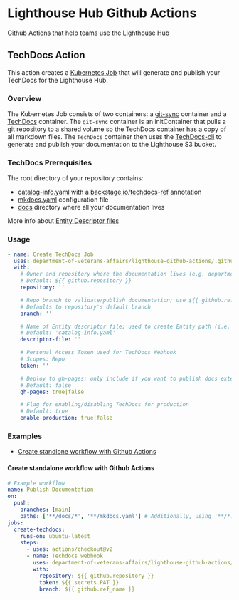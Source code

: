 # Lighthouse Hub Github Actions

Github Actions that help teams use the Lighthouse Hub

## TechDocs Action

This action creates a [Kubernetes Job](https://github.com/department-of-veterans-affairs/lighthouse-github-actions/blob/main/scripts/create-techdocs-job.sh) that will generate and publish your TechDocs for the Lighthouse Hub.

### Overview

The Kubernetes Job consists of two containers: a [git-sync](https://github.com/kubernetes/git-sync) container and a [TechDocs](https://github.com/department-of-veterans-affairs/lighthouse-developer-portal/blob/main/techdocs/Dockerfile) container. The `git-sync` container is an initContainer that pulls a git repository to a shared volume so the TechDocs container has a copy of all markdown files. The `TechDocs` container then uses the [TechDocs-cli](https://backstage.io/docs/features/techdocs/cli) to generate and publish your documentation to the Lighthouse S3 bucket.

### TechDocs Prerequisites

The root directory of your repository contains:

- [catalog-info.yaml](https://github.com/department-of-veterans-affairs/lighthouse-developer-portal/blob/main/catalog-info.yaml) with a [backstage.io/techdocs-ref](https://backstage.io/docs/features/software-catalog/well-known-annotations#backstageiotechdocs-ref) annotation
- [mkdocs.yaml](https://github.com/department-of-veterans-affairs/lighthouse-developer-portal/blob/main/mkdocs.yml) configuration file
- [docs](https://github.com/department-of-veterans-affairs/lighthouse-developer-portal/tree/main/docs) directory where all your documentation lives

More info about [Entity Descriptor files](https://backstage.io/docs/features/software-catalog/descriptor-format#overall-shape-of-an-entity)

### Usage

<!-- start usage -->

```yaml
- name: Create TechDocs Job
  uses: department-of-veterans-affairs/lighthouse-github-actions/.github/actions/techdocs-webhook@latest
  with:
    # Owner and repository where the documentation lives (e.g. department-of-veterans-affairs/lighthouse-developer-portal)
    # Default: ${{ github.repository }}
    repository: ''

    # Repo branch to validate/publish documentation; use ${{ github.ref_name }} to specify the branch used for the workflow dispatch
    # Defaults to repository's default branch
    branch: ''

    # Name of Entity descriptor file; used to create Entity path (i.e. namespace/kind/name)
    # Default: 'catalog-info.yaml'
    descriptor-file: ''

    # Personal Access Token used for TechDocs Webhook
    # Scopes: Repo
    token: ''

    # Deploy to gh-pages; only include if you want to publish docs externally to GitHub (github.io)
    # Default: false
    gh-pages: true|false

    # Flag for enabling/disabling TechDocs for production
    # Default: true
    enable-production: true|false
```

<!-- end usage -->

### Examples

- [Create standlone workflow with Github Actions](#create-standalone-workflow-with-github-actions)

#### Create standalone workflow with Github Actions

```yaml
# Example workflow
name: Publish Documentation
on:
  push:
    branches: [main]
    paths: ['**/docs/*', '**/mkdocs.yaml'] # Additionally, using '**/*.md' will check all '.md' files for changes including in /docs
jobs:
  create-techdocs:
    runs-on: ubuntu-latest
    steps:
      - uses: actions/checkout@v2
      - name: Techdocs webhook
        uses: department-of-veterans-affairs/lighthouse-github-actions/.github/actions/techdocs-webhook@main
        with:
          repository: ${{ github.repository }}
          token: ${{ secrets.PAT }}
          branch: ${{ github.ref_name }}
```
